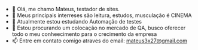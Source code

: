 - 👋 Olá, me chamo Mateus, testador de sites.
- 👀 Meus principais interreses são leitura, estudos, musculação é CINEMA
- 🌱 Atualmente estou estudando Automação de testes
- 💞️ Estou procurando um colocação no mercado de QA, busco oferecer todo o meu conheecimento para o crecimento da empresa
- 📫 Entre em contato comigo atraves do email: mateus3x27@gmail.com
